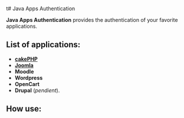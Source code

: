 t# Java Apps Authentication


**Java Apps Authentication** provides the authentication of your favorite applications.

## List of applications:

 - [**cakePHP**](./test/CakePhpTest.java)
 - [**Joomla**](./test/JoomlaTest.java)
 - **Moodle**
 - **Wordpress**
 - **OpenCart**
 - **Drupal** (_pendient_).


## How use:

